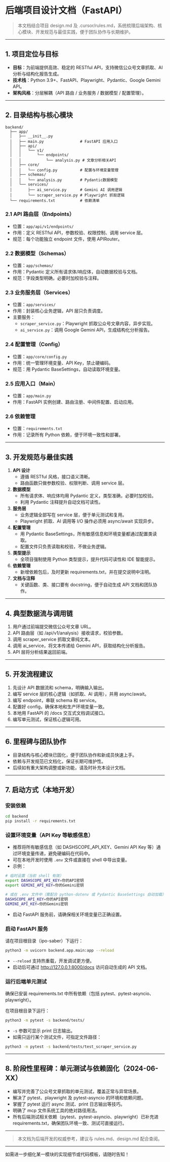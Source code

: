 # 后端项目设计文档（FastAPI）

> 本文档结合项目 design.md 及 .cursor/rules.md，系统梳理后端架构、核心模块、开发规范与最佳实践，便于团队协作与长期维护。

---

## 1. 项目定位与目标

- **目标**：为前端提供高效、稳定的 RESTful API，支持微信公众号文章抓取、AI 分析与结构化报告生成。
- **技术栈**：Python 3.9+、FastAPI、Playwright、Pydantic、Google Gemini API。
- **架构风格**：分层解耦（API 路由 / 业务服务 / 数据模型 / 配置管理）。

---

## 2. 目录结构与核心模块

```
backend/
  ├── app/
  │   ├── __init__.py
  │   ├── main.py                # FastAPI 应用入口
  │   ├── api/
  │   │   └── v1/
  │   │       └── endpoints/
  │   │           └── analysis.py # 文章分析相关API
  │   ├── core/
  │   │   └── config.py          # 配置与环境变量管理
  │   ├── schemas/
  │   │   └── analysis.py        # Pydantic数据模型
  │   └── services/
  │       ├── ai_service.py      # Gemini AI 调用逻辑
  │       └── scraper_service.py # Playwright 抓取逻辑
  └── requirements.txt           # 依赖清单
```

### 2.1 API 路由层（Endpoints）
- 位置：`app/api/v1/endpoints/`
- 作用：定义 RESTful API，参数校验、权限控制、调用 service 层。
- 规范：每个功能独立 endpoint 文件，使用 APIRouter。

### 2.2 数据模型（Schemas）
- 位置：`app/schemas/`
- 作用：Pydantic 定义所有请求体/响应体，自动数据校验与文档。
- 规范：字段类型明确，必要时加校验与注释。

### 2.3 业务服务层（Services）
- 位置：`app/services/`
- 作用：封装核心业务逻辑，API 层只负责调度。
- 主要服务：
  - `scraper_service.py`：Playwright 抓取公众号文章内容，异步实现。
  - `ai_service.py`：调用 Google Gemini API，生成结构化分析报告。

### 2.4 配置管理（Config）
- 位置：`app/core/config.py`
- 作用：统一管理环境变量、API Key，禁止硬编码。
- 规范：用 Pydantic BaseSettings，自动读取环境变量。

### 2.5 应用入口（Main）
- 位置：`app/main.py`
- 作用：FastAPI 实例创建、路由注册、中间件配置、启动应用。

### 2.6 依赖管理
- 位置：`requirements.txt`
- 作用：记录所有 Python 依赖，便于环境一致性和部署。

---

## 3. 开发规范与最佳实践

1. **API 设计**
   - 遵循 RESTful 风格，接口语义清晰。
   - 路由函数只做参数校验、权限判断、调用 service 层。
2. **数据模型**
   - 所有请求体、响应体均用 Pydantic 定义，类型准确，必要时加校验。
   - 利用 Pydantic 注释提升自动文档可读性。
3. **服务层**
   - 业务逻辑全部写在 service 层，便于单元测试和复用。
   - Playwright 抓取、AI 调用等 I/O 操作必须用 async/await 实现异步。
4. **配置管理**
   - 用 Pydantic BaseSettings，所有敏感信息和环境变量都通过配置类读取。
   - 配置文件只负责读取和校验，不做业务逻辑。
5. **类型提示**
   - 全项目强制使用 Python 类型提示，提升代码可读性和 IDE 智能提示。
6. **依赖管理**
   - 新增依赖包后，及时更新 requirements.txt，并在提交说明中注明。
7. **文档与注释**
   - 关键函数、类、接口要有 docstring，便于自动生成 API 文档和团队协作。

---

## 4. 典型数据流与调用链

1. 用户通过前端提交微信公众号文章 URL。
2. API 路由层（如 /api/v1/analysis）接收请求，校验参数。
3. 调用 scraper_service 抓取文章纯文本。
4. 调用 ai_service，将文本传递给 Gemini API，获取结构化分析报告。
5. API 层将分析结果返回前端。

---

## 5. 开发流程建议

1. 先设计 API 数据流和 schema，明确输入输出。
2. 编写 service 层的核心逻辑（如抓取、AI 调用），并用 async/await。
3. 编写 endpoint，串联 schema 和 service。
4. 配置好 config，确保本地和生产环境变量一致。
5. 本地用 FastAPI 的 /docs 交互式文档调试接口。
6. 编写单元测试，保证核心逻辑可用。

---

## 6. 里程碑与团队协作

- 目录结构与核心模块已固化，便于团队协作和新成员快速上手。
- 依赖与开发规范已文档化，保证长期可维护性。
- 后续如有重大架构调整或新功能，请及时补充本设计文档。

---

## 7. 启动方式（本地开发）

### 安装依赖

```bash
cd backend
pip install -r requirements.txt
```

### 设置环境变量（API Key 等敏感信息）

- 推荐将所有敏感信息（如 DASHSCOPE_API_KEY、Gemini API Key 等）通过环境变量传递，避免硬编码在代码中。
- 可在本地开发时使用 `.env` 文件或直接在 shell 中导出变量。
- 示例：

```bash
# 临时设置（当前 shell 有效）
export DASHSCOPE_API_KEY=你的API密钥
export GEMINI_API_KEY=你的Gemini密钥

# 或在 .env 文件中（需配合 python-dotenv 或 Pydantic BaseSettings 自动加载）
DASHSCOPE_API_KEY=你的API密钥
GEMINI_API_KEY=你的Gemini密钥
```

- 启动 FastAPI 服务前，请确保相关环境变量已正确设置。

### 启动 FastAPI 服务

请在项目根目录（ipo-saber）下运行：

```bash
python3 -m uvicorn backend.app.main:app --reload
```

- `--reload` 支持热重载，开发调试更方便。
- 启动后可通过 http://127.0.0.1:8000/docs 访问自动生成的 API 文档。

### 运行后端单元测试

确保已安装 requirements.txt 中所有依赖（包括 pytest、pytest-asyncio、playwright）。

在项目根目录下运行：

```bash
python3 -m pytest -s backend/tests/
```

- `-s` 参数可显示 print 日志输出。
- 如需只运行某个测试文件，可指定文件路径：

```bash
python3 -m pytest -s backend/tests/test_scraper_service.py
```

---

## 8. 阶段性里程碑：单元测试与依赖固化（2024-06-XX）

- 编写并完善了公众号文章抓取的单元测试，覆盖正常与异常场景。
- 解决了 pytest、playwright 及 pytest-asyncio 的环境和依赖问题。
- 掌握了 pytest 运行 async 测试、print 日志输出等技巧。
- 明确了 mcp 文件系统工具的绝对路径用法。
- 所有后端测试相关依赖（pytest、pytest-asyncio、playwright）已补充进 requirements.txt，确保团队环境一致、测试可直接运行。

---

> 本文档为后端开发的权威参考，建议与 rules.md、design.md 配合查阅。

---

如需进一步细化某一模块的实现细节或代码模板，请随时告知！